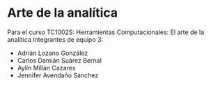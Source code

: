 # Arte de la analítica
Para el curso TC1002S: Herramientas Computacionales: El arte de la analítica
Integrantes de equipo 3:

- Adrián Lozano González
- Carlos Damián Suárez Bernal
- Aylín Millán Cazares
- Jennifer Avendaño Sánchez